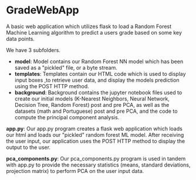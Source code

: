 # GradeWebApp
A basic web application which utilizes flask to load a Random Forest Machine Learning algorithm to predict a users grade based on some key data points. 

We have 3 subfolders.
- **model**: Model contains our Random Forest NN model which has been saved as a "pickled" file, or a byte stream.
- **templates**: Templates contain our HTML code which is used to display input boxes ,to retrieve user data, and display the models prediction using the POST HTTP method.
- **background**: Background contains the jupyter notebook files used to create our initial models (K-Nearest Neighbors, Neural Network, Decision Tree, Random Forest) post and pre PCA, as well as the datasets (math and Portuguese) post and pre PCA, and the code to compute the principal component analysis. 

**app.py**: Our app.py program creates a flask web application which loads our html and loads our "pickled" random forest ML model. After receiving the user input, our application uses the POST HTTP method to display the output to the user.

**pca_components.py**: Our pca_components.py program is used in tandem with app.py to provide the necessary statistics (means, standard deviations, projection matrix) to perform PCA on the user input data. 
